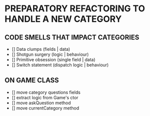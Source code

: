 # PREPARATORY REFACTORING TO HANDLE A NEW CATEGORY 

## CODE SMELLS THAT IMPACT CATEGORIES
- [] Data clumps (fields | data)
- [] Shotgun surgery (logic | behaviour)
- [] Primitive obsession (single field | data)
- [] Switch statement (dispatch logic | behaviour)

## ON GAME CLASS
- [] move category questions fields
- [] extract logic from Game's ctor
- [] move askQuestion method
- [] move currentCategory method
